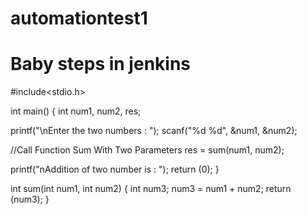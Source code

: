 # automationtest1
# Baby steps in jenkins

#include<stdio.h>
 
int main() {
   int num1, num2, res;
 
   printf("\nEnter the two numbers : ");
   scanf("%d %d", &num1, &num2);
 
   //Call Function Sum With Two Parameters
   res = sum(num1, num2);
 
   printf("nAddition of two number is : ");
   return (0);
}
 
int sum(int num1, int num2) {
   int num3;
   num3 = num1 + num2;
   return (num3);
}
